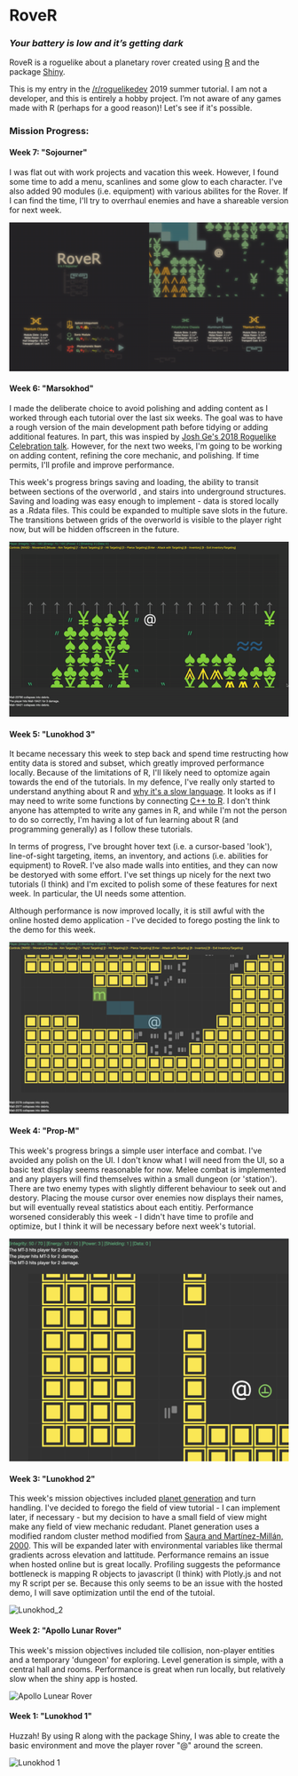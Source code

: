 # RoveR

### <i> Your battery is low and it’s getting dark </i>

RoveR is a roguelike about a planetary rover created using [R](https://en.wikipedia.org/wiki/R_(programming_language)) and the package [Shiny](https://shiny.rstudio.com/). 

This is my entry in the [/r/roguelikedev](https://www.reddit.com/r/roguelikedev/) 2019 summer tutorial. I am not a developer, and this is entirely a hobby project. I’m not aware of any games made with R (perhaps for a good reason)! Let's see if it's possible.

### Mission Progress: 

#### Week 7: "Sojourner"

I was flat out with work projects and vacation this week. However, I found some time to add a menu, scanlines and some glow to each character. I've also added 90 modules (i.e. equipment) with various abilites for the Rover. If I can find the time, I'll try to overrhaul enemies and have a shareable version for next week. 

![Lunokhod 3](/preview/soujourner_preview.png)
#### Week 6: "Marsokhod"

I made the deliberate choice to avoid polishing and adding content as I worked through each tutorial over the last six weeks. The goal was to have a rough version of the main development path before tidying or adding additional features. In part, this was inspied by [Josh Ge's 2018 Roguelike Celebration talk](https://www.youtube.com/watch?v=jviNpRGuCIU). However, for the next two weeks, I'm going to be working on adding content, refining the core mechanic, and polishing. If time permits, I'll profile and improve performance.

This week's progress brings saving and loading, the ability to transit between sections of the overworld , and stairs into underground structures. Saving and loading was easy enough to implement - data is stored locally as a .Rdata files. This could be expanded to multiple save slots in the future. The transitions between grids of the overworld is visible to the player right now, but will be hidden offscreen in the future.

![Lunokhod 3](/preview/marsokhod.gif)

#### Week 5: "Lunokhod 3"

It became necessary this week to step back and spend time restructing how entity data is stored and subset, which greatly improved performance locally. Because of the limitations of R, I'll likely need to optomize again towards the end of the tutorials. In my defence, I've really only started to understand anything about R and [why it's a slow language](http://adv-r.had.co.nz/Performance.html). It looks as if I may need to write some functions by connecting [C++ to R](http://adv-r.had.co.nz/Rcpp.html#rcpp). I don't think anyone has attempted to write any games in R, and while I'm not the person to do so correctly, I'm having a lot of fun learning about R (and programming generally) as I follow these tutorials. 

In terms of progress, I've brought hover text (i.e. a cursor-based 'look'), line-of-sight targeting, items, an inventory, and actions (i.e. abilities for equipment) to RoveR. I've also made walls into entities, and they can now be destoryed with some effort. I've set things up nicely for the next two tutorials (I think) and I'm excited to polish some of these features for next week. In particular, the UI needs some attention.

Although performance is now improved locally, it is still awful with the online hosted demo application - I've decided to forego posting the link to the demo for this week.

![Lunokhod 3](/preview/lunokhod_3.png)

#### Week 4: "Prop-M"

This week's progress brings a simple user interface and combat. I've avoided any polish on the UI. I don't know what I will need from the UI, so a basic text display seems reasonable for now. Melee combat is implemented and any players will find themselves within a small dungeon (or 'station'). There are two enemy types with slightly different behaviour to seek out and destory. Placing the mouse cursor over enemies now displays their names, but will eventually reveal statistics about each entitiy. Performance worsened considerably this week - I didn't have time to profile and optimize, but I think it will be necessary before next week's tutorial. 

![Prop-M](/preview/prop-M.png)

#### Week 3: "Lunokhod 2"

This week's mission objectives included [planet generation](preview/lunokohd_2_map.png) and turn handling. I've decided to forego the field of view tutorial - I can implement later, if necessary - but my decision to have a small field of view might make any field of view mechanic redudant. Planet generation uses a modified random cluster method modified from [Saura and Martínez-Millán, 2000](https://link.springer.com/article/10.1023/A:1008107902848). This will be expanded later with environmental variables like thermal gradients across elevation and lattitude. Performance remains an issue when hosted online but is great locally. Profiling suggests the peformance bottleneck is mapping R objects to javascript (I think) with Plotly.js and not my R script per se. Because this only seems to be an issue with the hosted demo, I will save optimization until the end of the tutoial.

![Lunokhod_2](/preview/lunokhod_2.gif)

#### Week 2: "Apollo Lunar Rover"

This week's mission objectives included tile collision, non-player entities and a temporary 'dungeon' for exploring. Level generation is simple, with a central hall and rooms. Performance is great when run locally, but relatively slow when the shiny app is hosted.

![Apollo Lunear Rover](/preview/apollo_lunar_rover.gif)

#### Week 1: "Lunokhod 1"

Huzzah! By using R along with the package Shiny, I was able to create the basic environment and move the player rover "@" around the screen. 

![Lunokhod 1](/preview/lunokhod_1.gif)
